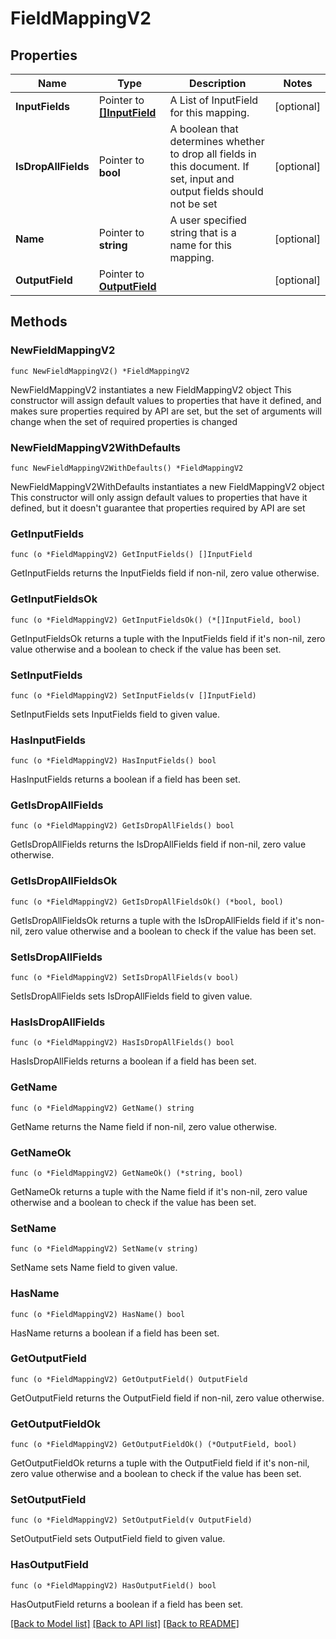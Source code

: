 # FieldMappingV2

## Properties

Name | Type | Description | Notes
------------ | ------------- | ------------- | -------------
**InputFields** | Pointer to [**[]InputField**](InputField.md) | A List of InputField for this mapping. | [optional] 
**IsDropAllFields** | Pointer to **bool** | A boolean that determines whether to drop all fields in this document. If set, input and output fields should not be set | [optional] 
**Name** | Pointer to **string** | A user specified string that is a name for this mapping. | [optional] 
**OutputField** | Pointer to [**OutputField**](OutputField.md) |  | [optional] 

## Methods

### NewFieldMappingV2

`func NewFieldMappingV2() *FieldMappingV2`

NewFieldMappingV2 instantiates a new FieldMappingV2 object
This constructor will assign default values to properties that have it defined,
and makes sure properties required by API are set, but the set of arguments
will change when the set of required properties is changed

### NewFieldMappingV2WithDefaults

`func NewFieldMappingV2WithDefaults() *FieldMappingV2`

NewFieldMappingV2WithDefaults instantiates a new FieldMappingV2 object
This constructor will only assign default values to properties that have it defined,
but it doesn't guarantee that properties required by API are set

### GetInputFields

`func (o *FieldMappingV2) GetInputFields() []InputField`

GetInputFields returns the InputFields field if non-nil, zero value otherwise.

### GetInputFieldsOk

`func (o *FieldMappingV2) GetInputFieldsOk() (*[]InputField, bool)`

GetInputFieldsOk returns a tuple with the InputFields field if it's non-nil, zero value otherwise
and a boolean to check if the value has been set.

### SetInputFields

`func (o *FieldMappingV2) SetInputFields(v []InputField)`

SetInputFields sets InputFields field to given value.

### HasInputFields

`func (o *FieldMappingV2) HasInputFields() bool`

HasInputFields returns a boolean if a field has been set.

### GetIsDropAllFields

`func (o *FieldMappingV2) GetIsDropAllFields() bool`

GetIsDropAllFields returns the IsDropAllFields field if non-nil, zero value otherwise.

### GetIsDropAllFieldsOk

`func (o *FieldMappingV2) GetIsDropAllFieldsOk() (*bool, bool)`

GetIsDropAllFieldsOk returns a tuple with the IsDropAllFields field if it's non-nil, zero value otherwise
and a boolean to check if the value has been set.

### SetIsDropAllFields

`func (o *FieldMappingV2) SetIsDropAllFields(v bool)`

SetIsDropAllFields sets IsDropAllFields field to given value.

### HasIsDropAllFields

`func (o *FieldMappingV2) HasIsDropAllFields() bool`

HasIsDropAllFields returns a boolean if a field has been set.

### GetName

`func (o *FieldMappingV2) GetName() string`

GetName returns the Name field if non-nil, zero value otherwise.

### GetNameOk

`func (o *FieldMappingV2) GetNameOk() (*string, bool)`

GetNameOk returns a tuple with the Name field if it's non-nil, zero value otherwise
and a boolean to check if the value has been set.

### SetName

`func (o *FieldMappingV2) SetName(v string)`

SetName sets Name field to given value.

### HasName

`func (o *FieldMappingV2) HasName() bool`

HasName returns a boolean if a field has been set.

### GetOutputField

`func (o *FieldMappingV2) GetOutputField() OutputField`

GetOutputField returns the OutputField field if non-nil, zero value otherwise.

### GetOutputFieldOk

`func (o *FieldMappingV2) GetOutputFieldOk() (*OutputField, bool)`

GetOutputFieldOk returns a tuple with the OutputField field if it's non-nil, zero value otherwise
and a boolean to check if the value has been set.

### SetOutputField

`func (o *FieldMappingV2) SetOutputField(v OutputField)`

SetOutputField sets OutputField field to given value.

### HasOutputField

`func (o *FieldMappingV2) HasOutputField() bool`

HasOutputField returns a boolean if a field has been set.


[[Back to Model list]](../README.md#documentation-for-models) [[Back to API list]](../README.md#documentation-for-api-endpoints) [[Back to README]](../README.md)


